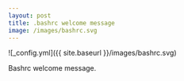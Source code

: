 ```yaml
---
layout: post
title: .bashrc welcome message
image: /images/bashrc.svg
---
```


![_config.yml]({{ site.baseurl }}/images/bashrc.svg)

Bashrc welcome message.
